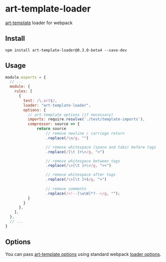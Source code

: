 # art-template-loader

[art-template](https://github.com/aui/art-template) loader for webpack

## Install

```
npm install art-template-loader@0.3.0-beta4 --save-dev
```

## Usage

```javascript
module.exports = {
  // ...
  module: {
    rules: [
      {
        test: /\.art$/,
        loader: "art-template-loader",
        options: {
          // art-template options (if necessary)
          imports: require.resolve('./test/template-imports'),
          compressor: source => {
              return source
                  // remove newline / carriage return
                  .replace(/\n/g, "")

                  // remove whitespace (space and tabs) before tags
                  .replace(/[\t ]+\</g, "<")

                  // remove whitespace between tags
                  .replace(/\>[\t ]+\</g, "><")

                  // remove whitespace after tags
                  .replace(/\>[\t ]+$/g, ">")
                  
                  // remove comments
                  .replace(/<!--[\w\W]*?-->/g, "");
          }
        }
      },
    ],
  },
  // ...
}
```

## Options

You can pass [art-template options](https://github.com/aui/art-template)
using standard webpack [loader options](https://webpack.js.org/configuration/module/#useentry).
